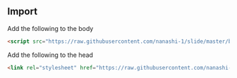 ## Import

Add the following to the body
``` html
<script src="https://raw.githubusercontent.com/nanashi-1/slide/master/build/slide.js" defer></script>
```

Add the following to the head
``` html
<link rel="stylesheet" href="https://raw.githubusercontent.com/nanashi-1/slide/master/build/slide.css"/>
```